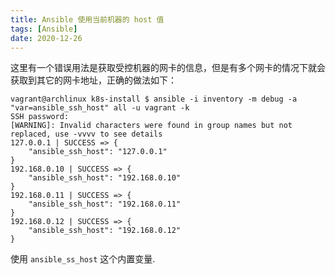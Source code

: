 ```yaml
---
title: Ansible 使用当前机器的 host 值
tags: [Ansible]
date: 2020-12-26
---
```

这里有一个错误用法是获取受控机器的网卡的信息，但是有多个网卡的情况下就会获取到其它的网卡地址，正确的做法如下：
```shell
vagrant@archlinux k8s-install $ ansible -i inventory -m debug -a "var=ansible_ssh_host" all -u vagrant -k
SSH password:
[WARNING]: Invalid characters were found in group names but not replaced, use -vvvv to see details
127.0.0.1 | SUCCESS => {
    "ansible_ssh_host": "127.0.0.1"
}
192.168.0.10 | SUCCESS => {
    "ansible_ssh_host": "192.168.0.10"
}
192.168.0.11 | SUCCESS => {
    "ansible_ssh_host": "192.168.0.11"
}
192.168.0.12 | SUCCESS => {
    "ansible_ssh_host": "192.168.0.12"
}
```
使用 `ansible_ss_host` 这个内置变量.
